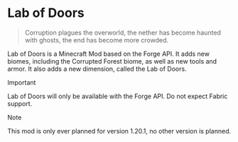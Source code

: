 # Lab of Doors

> Corruption plagues the overworld, the nether has become haunted with ghosts, the end has become more crowded.

Lab of Doors is a Minecraft Mod based on the Forge API. It adds new biomes, including the Corrupted Forest biome, as well as new tools and armor. It also adds a new dimension, called the Lab of Doors.

<!-- Github Only Start -->
> [!IMPORTANT]
> Lab of Doors will only be available with the Forge API. Do not expect Fabric support.

> [!NOTE]
> This mod is only ever planned for version 1.20.1, no other version is planned.
<!-- Github Only End -->
